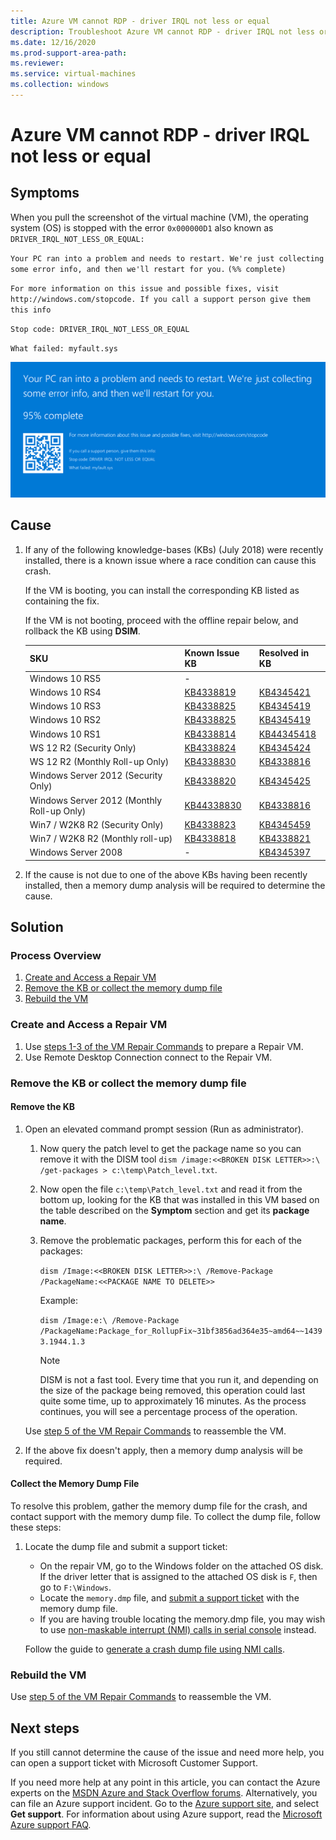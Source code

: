 ```yaml
---
title: Azure VM cannot RDP - driver IRQL not less or equal
description: Troubleshoot Azure VM cannot RDP - driver IRQL not less or equal.
ms.date: 12/16/2020
ms.prod-support-area-path: 
ms.reviewer: 
ms.service: virtual-machines
ms.collection: windows
---
```


# Azure VM cannot RDP - driver IRQL not less or equal

## Symptoms

When you pull the screenshot of the virtual machine (VM), the operating system (OS) is stopped with the error `0x000000D1` also known as `DRIVER_IRQL_NOT_LESS_OR_EQUAL:`

`Your PC ran into a problem and needs to restart. We're just collecting some error info, and then we'll restart for you.`
`(%% complete)`

`For more information on this issue and possible fixes, visit http://windows.com/stopcode. If you call a support person give them this info`

`Stop code: DRIVER_IRQL_NOT_LESS_OR_EQUAL`

`What failed: myfault.sys`

![Error messages](./media/azure-vm-cannot-rdp-driver-irql-not-less-equal/1-error.png)

## Cause

1. If any of the following knowledge-bases (KBs) (July 2018) were recently installed, there is a known issue where a race condition can cause this crash.

   If the VM is booting, you can install the corresponding KB listed as containing the fix.

   If the VM is not booting, proceed with the offline repair below, and rollback the KB using **DSIM**.

   |SKU|Known Issue KB|Resolved in KB|
   |---|---|---|
   |Windows 10 RS5| - |
   |Windows 10 RS4|[KB4338819](https://support.microsoft.com/help/4338819)|[KB4345421](https://support.microsoft.com/help/4345421)|
   |Windows 10 RS3|[KB4338825](https://support.microsoft.com/help/4338825)|[KB4345419](https://support.microsoft.com/help/4345419)|
   |Windows 10 RS2|[KB4338825](https://support.microsoft.com/help/4338825)|[KB4345419](https://support.microsoft.com/help/4345419)|
   |Windows 10 RS1|[KB4338814](https://support.microsoft.com/help/4338814)|[KB44345418](https://support.microsoft.com/help/4345418)|
   |WS 12 R2 (Security Only)|[KB4338824](https://support.microsoft.com/help/4338824)|[KB4345424](https://support.microsoft.com/help/4345424/)|
   |WS 12 R2 (Monthly Roll-up Only)|[KB4338830](https://support.microsoft.com/help/4338830)|[KB4338816](https://support.microsoft.com/help/4338816)|
   |Windows Server 2012 (Security Only)|[KB4338820](https://support.microsoft.com/help/4338820)|[KB4345425](https://support.microsoft.com/help/4345425/)|
   |Windows Server 2012 (Monthly Roll-up Only)|[KB44338830](https://support.microsoft.com/help/4338830)|[KB4338816](https://support.microsoft.com/help/4338816)|
   |Win7 / W2K8 R2 (Security Only)|[KB4338823](https://support.microsoft.com/help/4338823)|[KB4345459](https://support.microsoft.com/help/4345459/)|
   |Win7 / W2K8 R2 (Monthly roll-up)|[KB4338818](https://support.microsoft.com/help/4338818)|[KB4338821](https://support.microsoft.com/help/4338821)|
   |Windows Server 2008|-|[KB4345397](https://support.microsoft.com/help/4345397/)|

2. If the cause is not due to one of the above KBs having been recently installed, then a memory dump analysis will be required to determine the cause.

## Solution

### Process Overview

1. [Create and Access a Repair VM](#1)
2. [Remove the KB or collect the memory dump file](#2)
3. [Rebuild the VM](#3)

### Create and Access a Repair VM<a id="1"></a>

1. Use [steps 1-3 of the VM Repair Commands](/azure/virtual-machines/troubleshooting/repair-windows-vm-using-azure-virtual-machine-repair-commands#repair-process-example) to prepare a Repair VM.
2. Use Remote Desktop Connection connect to the Repair VM.

### Remove the KB or collect the memory dump file<a id="2"></a>

#### Remove the KB

1. Open an elevated command prompt session (Run as administrator).

   1. Now query the patch level to get the package name so you can remove it with the DISM tool
   `dism /image:<<BROKEN DISK LETTER>>:\ /get-packages > c:\temp\Patch_level.txt`.

   2. Now open the file `c:\temp\Patch_level.txt` and read it from the bottom up, looking for the KB that was installed in this VM based on the table described on the **Symptom** section and get its **package name**.

   3. Remove the problematic packages, perform this for each of the packages:

      `dism /Image:<<BROKEN DISK LETTER>>:\ /Remove-Package /PackageName:<<PACKAGE NAME TO DELETE>>`

      Example:

      `dism /Image:e:\ /Remove-Package /PackageName:Package_for_RollupFix~31bf3856ad364e35~amd64~~14393.1944.1.3`

      > [!NOTE]
      > DISM is not a fast tool. Every time that you run it, and depending on the size of the package being removed, this operation could last quite some time, up to approximately 16 minutes. As the process continues, you will see a percentage process of the operation.

   Use [step 5 of the VM Repair Commands](/azure/virtual-machines/troubleshooting/repair-windows-vm-using-azure-virtual-machine-repair-commands#repair-process-example) to reassemble the VM.

2. If the above fix doesn't apply, then a memory dump analysis will be required.

#### Collect the Memory Dump File

To resolve this problem, gather the memory dump file for the crash, and contact support with the memory dump file. To collect the dump file, follow these steps:

1. Locate the dump file and submit a support ticket:

   - On the repair VM, go to the Windows folder on the attached OS disk. If the driver letter that is assigned to the attached OS disk is `F`, then go to `F:\Windows`.
   - Locate the `memory.dmp` file, and [submit a support ticket](https://portal.azure.com/?#blade/Microsoft_Azure_Support/HelpAndSupportBlade) with the memory dump file.
   - If you are having trouble locating the memory.dmp file, you may wish to use [non-maskable interrupt (NMI) calls in serial console](/azure/virtual-machines/troubleshooting/serial-console-windows#use-the-serial-console-for-nmi-calls) instead.

   Follow the guide to [generate a crash dump file using NMI calls](/windows/client-management/generate-kernel-or-complete-crash-dump).

### Rebuild the VM<a id="3"></a>

Use [step 5 of the VM Repair Commands](/azure/virtual-machines/troubleshooting/repair-windows-vm-using-azure-virtual-machine-repair-commands#repair-process-example) to reassemble the VM.

## Next steps

If you still cannot determine the cause of the issue and need more help, you can open a support ticket with Microsoft Customer Support.

If you need more help at any point in this article, you can contact the Azure experts on the [MSDN Azure and Stack Overflow forums](https://azure.microsoft.com/support/forums/). Alternatively, you can file an Azure support incident. Go to the [Azure support site](https://azure.microsoft.com/support/options/), and select **Get support**. For information about using Azure support, read the [Microsoft Azure support FAQ](https://azure.microsoft.com/support/faq/).
